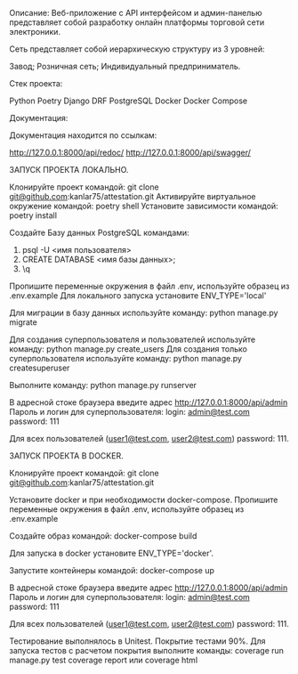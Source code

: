Описание:
Веб-приложение с API интерфейсом и админ-панелью представляет собой разработку 
онлайн платформы торговой сети электроники.

Сеть представляет собой иерархическую структуру из 3 уровней:

Завод;
Розничная сеть;
Индивидуальный предприниматель.

Стек проекта:

Python
Poetry
Django
DRF
PostgreSQL
Docker
Docker Compose

Документация:

Документация находится по ссылкам:

http://127.0.0.1:8000/api/redoc/ 
http://127.0.0.1:8000/api/swagger/ 

ЗАПУСК ПРОЕКТА ЛОКАЛЬНО.

Клонируйте проект командой:
git clone git@github.com:kanlar75/attestation.git
Активируйте виртуальное окружение командой:
poetry shell
Установите зависимости командой:
poetry install

Создайте Базу данных PostgreSQL командами:

1. psql -U <имя пользователя>
2. CREATE DATABASE <имя базы данных>;
3. \q

Пропишите переменные окружения в файл .env, используйте образец из .env.example
Для локального запуска установите ENV_TYPE='local'

Для миграции в базу данных используйте команду:
python manage.py migrate

Для создания суперпользователя и пользователей используйте команду:
python manage.py create_users
Для создания только суперпользователя используйте команду:
python manage.py createsuperuser

Выполните команду: python manage.py runserver

В адресной стоке браузера введите адрес http://127.0.0.1:8000/api/admin
Пароль и логин для суперпользователя:
login: admin@test.com password: 111

Для всех пользователей (user1@test.com, user2@test.com) password: 111.

ЗАПУСК ПРОЕКТА В DOCKER.

Клонируйте проект командой:
git clone git@github.com:kanlar75/attestation.git

Установите docker и при необходимости docker-compose.
Пропишите переменные окружения в файл .env, используйте образец из .env.example

Создайте образ командой:
docker-compose build

Для запуска в docker установите ENV_TYPE='docker'.

Запустите контейнеры командой:
docker-compose up

В адресной стоке браузера введите адрес http://127.0.0.1:8000/api/admin
Пароль и логин для суперпользователя:
login: admin@test.com password: 111

Для всех пользователей (user1@test.com, user2@test.com) password: 111.

Тестирование выполнялось в Unitest. Покрытие тестами 90%.
Для запуска тестов с расчетом покрытия выполните команды:
coverage run manage.py test
coverage report или coverage html

